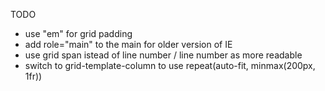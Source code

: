 TODO

* use "em" for grid padding
* add role="main" to the main for older version of IE
* use grid span istead of line number / line number as more readable
* switch to grid-template-column to use repeat(auto-fit, minmax(200px, 1fr))
